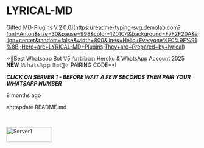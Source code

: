 # LYRICAL-MD
Gifted MD-Plugins  V.2.0.0](https://readme-typing-svg.demolab.com?font=Anton&size=30&pause=998&color=1201C4&background=F7F2F20A&align=center&random=false&width=800&lines=Hello+Everyone%F0%9F%91%8B!;Here+are+LYRICAL-MD+Plugins;They+are+Prepared+by+lyrical)



✧〖Best Whatsapp Bot 𝕍5 𝔸𝕟𝕥𝕚𝕓𝕒𝕟 Heroku &amp; WhatsApp Account 2025 𝐍𝐄𝐖 𝕎𝕙𝕒𝕥𝕤𝔸𝕡𝕡 𝔹𝕠𝕥〗✧
PAIRING CODE**l
    <br>

***CLICK ON SERVER 1 - BEFORE WAIT A FEW SECONDS THEN PAIR YOUR WHATSAPP NUMBER***

<p align="left">
8 months ago

ahttapdate README.md

<br>

<p align="left">
<a href='https://session-generator-t8u9.onrender.com' target="_blank"><img alt='Server1' src='https://img.shields.io/badge/-Server 2-darkred?style=for-the-badge&logo=Whatsapp&logoColor=white'/< width=120 height=39/p></a>

    
